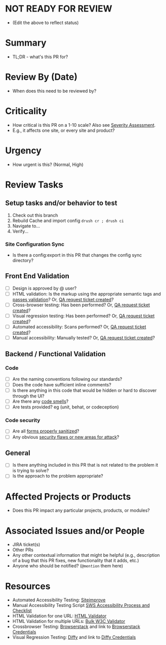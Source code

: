 # NOT READY FOR REVIEW
- (Edit the above to reflect status)

# Summary
- TL;DR - what's this PR for?

# Review By (Date)
- When does this need to be reviewed by?

# Criticality
- How critical is this PR on a 1-10 scale? Also see [Severity Assessment](https://stanfordits.atlassian.net/browse/D8CORE-1705).
- E.g., it affects one site, or every site and product?

# Urgency
- How urgent is this? (Normal, High)

# Review Tasks

## Setup tasks and/or behavior to test

1. Check out this branch
2. Rebuild Cache and import config `drush cr ; drush ci`
3. Navigate to...
4. Verify...

### Site Configuration Sync

- Is there a config:export in this PR that changes the config sync directory?

## Front End Validation
- [ ] Design is approved by @ user?
- [ ] HTML validation: Is the markup using the appropriate semantic tags and [passes validation](https://validator.w3.org/nu/)? Or, [QA request ticket created](https://github.com/SU-SWS/template_warehouse/blob/master/jira_templates/QA_request_template.txt)?
- [ ] Cross-browser testing: Has been performed? Or, [QA request ticket created](https://github.com/SU-SWS/template_warehouse/blob/master/jira_templates/QA_request_template.txt)?
- [ ] Visual regression testing: Has been performed? Or, [QA request ticket created](https://github.com/SU-SWS/template_warehouse/blob/master/jira_templates/QA_request_template.txt)?
- [ ] Automated accessibility: Scans performed? Or, [QA request ticket created](https://github.com/SU-SWS/template_warehouse/blob/master/jira_templates/QA_request_template.txt)?
- [ ] Manual accessibility: Manually tested? Or, [QA request ticket created](https://github.com/SU-SWS/template_warehouse/blob/master/jira_templates/QA_request_template.txt)?

## Backend / Functional Validation
### Code
- [ ] Are the naming conventions following our standards?
- [ ] Does the code have sufficient inline comments?
- [ ] Is there anything in this code that would be hidden or hard to discover through the UI?
- [ ] Are there any [code smells](https://blog.codinghorror.com/code-smells/)?
- [ ] Are tests provided? eg (unit, behat, or codeception)

### Code security
- [ ] Are all [forms properly sanitized](https://www.drupal.org/docs/8/security/drupal-8-sanitizing-output)?
- [ ] Any obvious [security flaws or new areas for attack](https://www.drupal.org/docs/8/security)?

## General
- [ ] Is there anything included in this PR that is not related to the problem it is trying to solve?
- [ ] Is the approach to the problem appropriate?

# Affected Projects or Products
- Does this PR impact any particular projects, products, or modules?

# Associated Issues and/or People
- JIRA ticket(s)
- Other PRs
- Any other contextual information that might be helpful (e.g., description of a bug that this PR fixes, new functionality that it adds, etc.)
- Anyone who should be notified? (`@mention` them here)

# Resources
- Automated Accessibility Testing: [Siteimprove](https://siteimprove.stanford.edu/)
- Manual Accessibility Testing Script [SWS Accessibility Process and Checklist](https://docs.google.com/document/d/1ZXJ9RIUNXsS674ow9j3qJ2g1OAkCjmqMXl0Gs8XHEPQ/edit?usp=sharing)
- HTML Validation for one URL: [HTML Validator](https://validator.w3.org/)
- HTML Validation for multiple URLs: [Bulk W3C Validator](https://www.bulkseotools.com/bulk-w3c-validator.php)
- Crossbrowser Testing: [Browserstack](https://live.browserstack.com/dashboard) and link to [Browserstack Credentials](https://asconfluence.stanford.edu/confluence/display/SWS/External+Account+Credentials)
- Visual Regression Testing: [Diffy](https://diffy.website) and link to [Diffy Credentials](https://asconfluence.stanford.edu/confluence/display/SWS/External+Account+Credentials)
